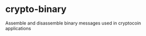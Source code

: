 crypto-binary
=============

Assemble and disassemble binary messages used in cryptocoin applications
